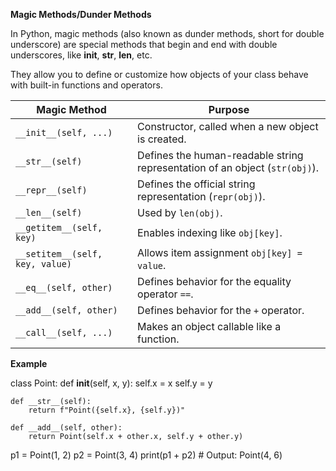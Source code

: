 **Magic Methods/Dunder Methods**

In Python, magic methods (also known as dunder methods, short for double underscore) are special methods that begin and end with double underscores, like __init__, __str__, __len__, etc.

They allow you to define or customize how objects of your class behave with built-in functions and operators.

| Magic Method                    |             Purpose                                                                     |
| ------------------------------- | --------------------------------------------------------------------------- |
| `__init__(self, ...)`           | Constructor, called when a new object is created.                           |
| `__str__(self)`                 | Defines the human-readable string representation of an object (`str(obj)`). |
| `__repr__(self)`                | Defines the official string representation (`repr(obj)`).                   |
| `__len__(self)`                 | Used by `len(obj)`.                                                         |
| `__getitem__(self, key)`        | Enables indexing like `obj[key]`.                                           |
| `__setitem__(self, key, value)` | Allows item assignment `obj[key] = value`.                                  |
| `__eq__(self, other)`           | Defines behavior for the equality operator `==`.                            |
| `__add__(self, other)`          | Defines behavior for the `+` operator.                                      |
| `__call__(self, ...)`           | Makes an object callable like a function.                                   |

**Example**

class Point:
    def __init__(self, x, y):
        self.x = x
        self.y = y

    def __str__(self):
        return f"Point({self.x}, {self.y})"

    def __add__(self, other):
        return Point(self.x + other.x, self.y + other.y)

p1 = Point(1, 2)
p2 = Point(3, 4)
print(p1 + p2)  # Output: Point(4, 6)